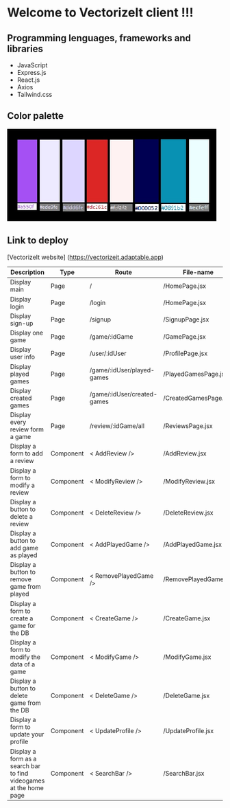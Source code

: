 # Welcome to VectorizeIt client !!!

## Programming lenguages, frameworks and libraries
- JavaScript
- Express.js
- React.js
- Axios
- Tailwind.css

## Color palette
![Palette colour image](./paleta.jpg)

## Link to deploy
[VectorizeIt website] (https://vectorizeit.adaptable.app)

Description | Type | Route | File-name
------------- | ------------- | ------------- | -------------
Display main | Page | / | /HomePage.jsx
Display login | Page | /login | /HomePage.jsx
Display sign-up | Page | /signup | /SignupPage.jsx
Display one game | Page | /game/:idGame | /GamePage.jsx
Display user info | Page | /user/:idUser | /ProfilePage.jsx
Display played games | Page | /game/:idUser/played-games | /PlayedGamesPage.jsx
Display created games | Page | /game/:idUser/created-games | /CreatedGamesPage.jsx
Display every review form a game | Page | /review/:idGame/all | /ReviewsPage.jsx
Display a form to add a review | Component | < AddReview /> | /AddReview.jsx
Display a form  to modify a review | Component | < ModifyReview /> | /ModifyReview.jsx
Display a button to delete a review | Component | < DeleteReview /> | /DeleteReview.jsx
Display a button to add game as played | Component | < AddPlayedGame /> | /AddPlayedGame.jsx
Display a button to remove game from played | Component | < RemovePlayedGame /> | /RemovePlayedGame.jsx
Display a form to create a game for the DB | Component | < CreateGame /> | /CreateGame.jsx
Display a form to modify the data of a game | Component | < ModifyGame /> | /ModifyGame.jsx
Display a button to delete game from the DB | Component | < DeleteGame /> | /DeleteGame.jsx
Display a form to update your profile | Component | < UpdateProfile /> | /UpdateProfile.jsx
Display a form as a search bar to find videogames at the home page | Component | < SearchBar /> | /SearchBar.jsx
